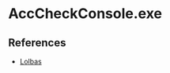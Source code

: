 # AccCheckConsole.exe

## References

* [Lolbas](https://lolbas-project.github.io/lolbas/OtherMSBinaries/AccCheckConsole/)

